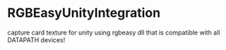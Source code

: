 # RGBEasyUnityIntegration
capture card texture for unity using rgbeasy dll that is compatible with all DATAPATH devices! 
